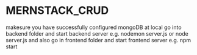 # MERNSTACK_CRUD

makesure you have successfully configured mongoDB at local 
go into backend folder and start backend server e.g. nodemon server.js or node server.js
and also go in frontend folder and start frontend server e.g. npm start
